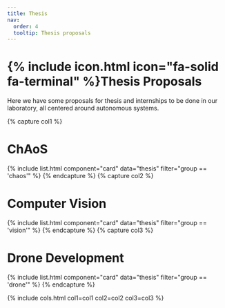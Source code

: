 ```yaml
---
title: Thesis
nav:
  order: 4
  tooltip: Thesis proposals
---
```


# {% include icon.html icon="fa-solid fa-terminal" %}Thesis Proposals

Here we have some proposals for thesis and internships to be done in our laboratory, all centered around autonomous systems.

{% capture col1 %}
# ChAoS
{% include list.html component="card" data="thesis" filter="group == 'chaos'" %}
{% endcapture %}
{% capture col2 %}
# Computer Vision
{% include list.html component="card" data="thesis" filter="group == 'vision'" %}
{% endcapture %}
{% capture col3 %}
# Drone Development
{% include list.html component="card" data="thesis" filter="group == 'drone'" %}
{% endcapture %}

{%
  include cols.html
  col1=col1
  col2=col2
  col3=col3
%}